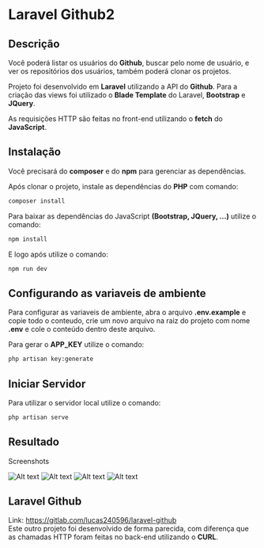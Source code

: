 Laravel Github2
======

Descrição
------
Você poderá listar os usuários do **Github**, buscar pelo nome de usuário, e ver os repositórios dos usuários, também poderá clonar os projetos.

Projeto foi desenvolvido em **Laravel** utilizando a API do **Github**. Para a criação das views foi utilizado o **Blade Template** do Laravel, **Bootstrap** e **JQuery**.

As requisições HTTP são feitas no front-end utilizando o **fetch** do **JavaScript**.

Instalação
------
Você precisará do **composer** e do **npm** para gerenciar as dependências.

Após clonar o projeto, instale as dependências do **PHP** com comando:
```bash
composer install
```

Para baixar as dependências do JavaScript **(Bootstrap, JQuery, ...)** utilize o comando:
```bash
npm install
```

E logo após utilize o comando:
```bash
npm run dev
```

Configurando as variaveis de ambiente
------
Para configurar as variaveis de ambiente, abra o arquivo **.env.example** e copie todo o conteudo, crie um novo arquivo na raiz do projeto com nome **.env** e cole o conteúdo dentro deste arquivo.

Para gerar o **APP_KEY** utilize o comando:
```bash
php artisan key:generate
```

Iniciar Servidor
------
Para utilizar o servidor local utilize o comando:
```bash
php artisan serve
```

Resultado
------

Screenshots

![Alt text](/../-/raw/master/screenshots/001.png?raw=true "001")
![Alt text](/../-/raw/master/screenshots/002.png?raw=true "002")
![Alt text](/../-/raw/master/screenshots/003.png?raw=true "003")
![Alt text](/../-/raw/master/screenshots/004.png?raw=true "004")

Laravel Github
------
Link: https://gitlab.com/lucas240596/laravel-github<br>
Este outro projeto foi desenvolvido de forma parecida, com diferença que as chamadas HTTP foram feitas no back-end utilizando o **CURL**.
